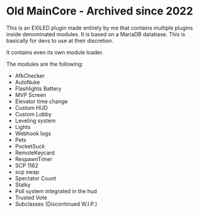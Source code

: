 # Old MainCore - Archived since 2022

This is an EXILED plugin made entirely by me that contains multiple plugins inside denominated modules. It is based on a MariaDB database. This is basically for devs to use at their discretion.

It contains even its own module loader.

The modules are the following:
- AfkChecker
- AutoNuke
- Flashlights Battery
- MVP Screen
- Elevator time change
- Custom HUD
- Custom Lobby
- Leveling system
- Lights
- Webhook logs
- Pets
- PocketSuck
- RemoteKeycard
- RespawnTimer
- SCP 1162
- scp swap
- Spectator Count
- Stalky
- Poll system integrated in the hud
- Trusted Vote
- Subclasses (Discontinued W.I.P.)

